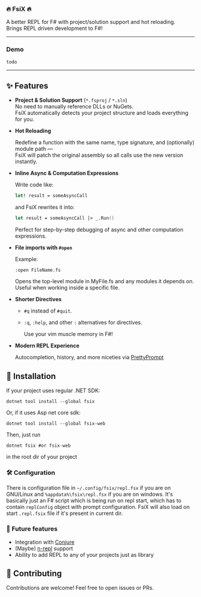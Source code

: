 ### 🔥 FsiX 🔥

A better REPL for F# with project/solution support and hot reloading.  
Brings REPL driven development to F#!

---
### Demo

`todo`

---

## ✨ Features

- **Project & Solution Support** (`*.fsproj` / `*.sln`)  
  No need to manually reference DLLs or NuGets.  
  FsiX automatically detects your project structure and loads everything for you.

- **Hot Reloading**  

  Redefine a function with the same name, type signature, and (optionally) module path —  
  FsiX will patch the original assembly so all calls use the new version instantly.

- **Inline Async & Computation Expressions**  

    Write code like:
  ```fsharp
  let! result = someAsyncCall
  ```
    and FsiX rewrites it into:
    ```fsharp
    let result = someAsyncCall |> _.Run()

    ```
    Perfect for step-by-step debugging of async and other computation expressions.

- **File imports with `#open`**

    Example:
    ```
    :open FileName.fs
    ```

    Opens the top-level module in MyFile.fs and any modules it depends on.
    Useful when working inside a specific file.
- **Shorter Directives**


    - `#q` instead of `#quit`.

    - `:q`, `:help`, and other `:` alternatives for directives.

        Use your vim muscle memory in F#!

- **Modern REPL Experience**

    Autocompletion, history, and more niceties via [PrettyPrompt](https://github.com/waf/PrettyPrompt)


## 🚀 Installation

If your project uses regular .NET SDK:
```
dotnet tool install --global fsix
```
Or, if it uses Asp net core sdk:
```
dotnet tool install --global fsix-web
```

Then, just run

```
dotnet fsix #or fsix-web
```
in the root dir of your project

### 🛠 Configuration

   There is configuration file in `~/.config/fsix/repl.fsx` if you are on GNU/Linux and `%appdata%\fsix\repl.fsx` if you are on windows.
   It's basically just an F# script which is being run on repl start, which has to contain `replConfig` object with prompt configuration.
   FsiX will also load on start `.repl.fsix` file if it's present in current dir.

### 📌 Future features
- Integration with [Conjure](https://github.com/Olical/conjure)
- (Maybe) [n-repl](https://nrepl.org/nrepl/index.html) support
- Ability to add REPL to any of your projects just as library


## 🤝 Contributing

Contributions are welcome!
Feel free to open issues or PRs.

